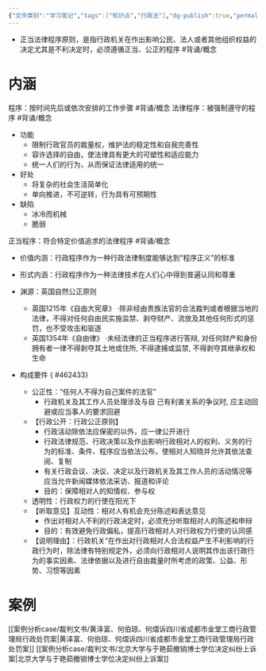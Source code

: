 ```yaml
---
{"文件类别":"学习笔记","tags":["知识点","行政法"],"dg-publish":true,"permalink":"/学习笔记studyup/行政法学/正当法律程序原则/","dgPassFrontmatter":true,"created":"2024-09-19T20:39:40.205+08:00","updated":"2024-10-25T12:42:05.094+08:00"}
---
```


- 正当法律程序原则，是指行政机关在作出影响公民、法人或者其他组织权益的决定尤其是不利决定时，必须遵循正当、公正的程序 #背诵/概念 

# 内涵
程序：按时间先后或依次安排的工作步骤 #背诵/概念 
法律程序：被强制遵守的程序 #背诵/概念 
- 功能
	- 限制行政官员的裁量权，维护法的稳定性和自我完善性
	- 容许选择的自由，使法律具有更大的可塑性和适应能力
	- 统一人们的行为，从而保证法律适用的统一
- 好处
	- 将复杂的社会生活简单化
	- 单向推进，不可逆转，行为具有可预期性
- 缺陷
	- 冰冷而机械
	- 脆弱

正当程序：符合特定价值追求的法律程序 #背诵/概念 
- 价值内涵：行政程序作为一种行政法律制度能够达到“程序正义”的标准
- 形式内涵：行政程序作为一种法律技术在人们心中得到普遍认同和尊重
- 渊源：英国自然公正原则
	- 英国1215年《自由大宪章》
	·除非经由贵族法官的合法裁判或者根据当地的法律，不得对任何自由民实施监禁、剥夺财产、流放及其他任何形式的惩罚，也不受攻击和驱逐
	- 英国1354年《自由律》
	·未经法律的正当程序进行答辩, 对任何财产和身份拥有者一律不得剥夺其土地或住所, 不得逮捕或监禁, 不得剥夺其继承权和生命
- 构成要件
{ #462433}

	- 公正性：“任何人不得为自己案件的法官”
		- 行政机关及其工作人员处理涉及与自 己有利害关系的争议时, 应主动回避或应当事人的要求回避
	- 【行政公开：行政公正原则】
		- 行政活动除依法应保密的以外，应一律公开进行
		- 行政法律规范、行政决策以及作出影响行政相对人的权利、义务的行为的标准、条件、程序应当依法公布，使相对人知晓并允许其依法查阅、复制
		- 有关行政会议、决议、决定以及行政机关及其工作人员的活动情况等应当允许新闻媒体依法采访、报道和评论
		- 目的：保障相对人的知情权、参与权
	- 透明性：行政权力的行使在阳光下
	- 【听取意见】互动性：相对人有机会充分陈述和表达意见
		- 作出对相对人不利的行政决定时，必须充分听取相对人的陈述和申辩
		- 目的：有效避免行政偏私，提高行政相对人对行政权力行使的认同感
	- 【说明理由】：行政机关“在作出对行政相对人合法权益产生不利影响的行政行为时，除法律有特别规定外，必须向行政相对人说明其作出该行政行为的事实因素、法律依据以及进行自由裁量时所考虑的政策、公益、形势、习惯等因素

# 案例
[[案例分析case/裁判文书/黄泽富、何伯琼、何熠诉四川省成都市金堂工商行政管理局行政处罚案\|黄泽富、何伯琼、何熠诉四川省成都市金堂工商行政管理局行政处罚案]]
[[案例分析case/裁判文书/北京大学与于艳茹撤销博士学位决定纠纷上诉案\|北京大学与于艳茹撤销博士学位决定纠纷上诉案]]
